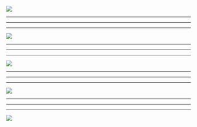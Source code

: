 ![](https://github.com/FlorianGu/climb-over-the-wall/blob/main/picture/11.png)
***
***
***
![](https://github.com/FlorianGu/climb-over-the-wall/blob/main/picture/20.png)
***
***
***
![](https://github.com/FlorianGu/climb-over-the-wall/blob/main/picture/21.png)
***
***
***
![](https://github.com/FlorianGu/climb-over-the-wall/blob/main/picture/22.png)
***
***
***
![](https://github.com/FlorianGu/climb-over-the-wall/blob/main/picture/23.png)
